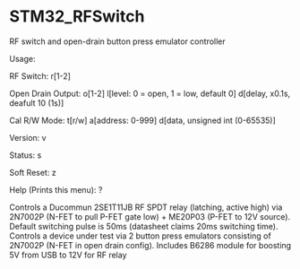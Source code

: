 # STM32_RFSwitch
RF switch and open-drain button press emulator controller

Usage:

RF Switch: r[1-2]

Open Drain Output: o[1-2] l[level: 0 = open, 1 = low, default 0] d[delay, x0.1s, deafult 10 (1s)]

Cal R/W Mode: t[r/w] a[address: 0-999] d[data, unsigned int (0-65535)]

Version: v

Status: s

Soft Reset: z

Help (Prints this menu): ?

Controls a Ducommun 2SE1T11JB RF SPDT relay (latching, active high) via 2N7002P (N-FET to pull P-FET gate low) + ME20P03 (P-FET to 12V source). Default switching pulse is 50ms (datasheet claims 20ms switching time).
Controls a device under test via 2 button press emulators consisting of 2N7002P (N-FET in open drain config).
Includes B6286 module for boosting 5V from USB to 12V for RF relay
